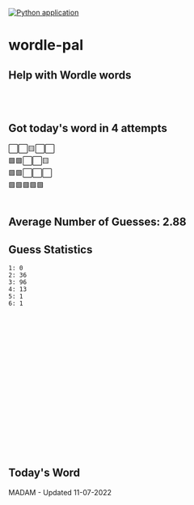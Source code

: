 [![Python application](https://github.com/schleising/wordle-pal/actions/workflows/python-app.yml/badge.svg)](https://github.com/schleising/wordle-pal/actions/workflows/python-app.yml)
# wordle-pal
## Help with Wordle words
</br>
</br>

## Got today's word in 4 attempts</br>
⬜⬜🟨⬜⬜\
🟩🟩⬜⬜🟨\
🟩🟩⬜⬜⬜\
🟩🟩🟩🟩🟩\
</br>
## Average Number of Guesses: 2.88</br>
## Guess Statistics</br>
    1: 0
    2: 36
    3: 96
    4: 13
    5: 1
    6: 1
</br>
</br>
</br>
</br>
</br>
</br>
</br>
</br>
</br>
</br>
</br>
</br>
</br>
</br>
</br>
</br>

## Today's Word
MADAM - Updated 11-07-2022
